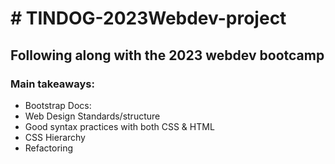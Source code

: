 <h1># TINDOG-2023Webdev-project</h1>

<h2>Following along with the 2023 webdev bootcamp</h2>

<h3>Main takeaways:</h3>

<ul>
  <li>Bootstrap Docs:</li>
  <li>Web Design Standards/structure</il>
  <li>Good syntax practices with both CSS & HTML</il>
  <li>CSS Hierarchy</il>
  <li>Refactoring</il>
</ul>
